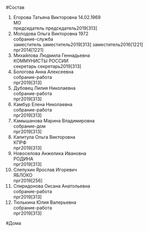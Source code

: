 #Состав  
1. Егорова Татьяна Викторовна 14.02.1969  
    МО  
    председатель председатель2019[313]  
2. Молодова Ольга Викторовна 1972  
    собрание-служба  
    заместитель заместитель2019[313] заместитель2016[1221] прг2014[1221]  
3. Михайлова Людмила Геннадьевна  
    КОММУНИСТЫ РОССИИ  
    секретарь секретарь2019[313]  
4. Бологова Анна Алексеевна  
    собрание-работа  
    прг2019[313]  
5. Дубовец Лилия Николаевна  
    собрание-работа  
    прг2019[313]  
6. Камбур Елена Николаевна  
    собрание-работа  
    прг2019[313]  
7. Камышанова Марина Владимировна  
    собрание-дом  
    прг2019[313]  
8. Капитула Ольга Викторовна  
    КПРФ  
    прг2019[313]  
9. Новоселова Анжелика Ивановна  
    РОДИНА  
    прг2019[313]  
10. Слепухин Ярослав Игоревич  
    ЯБЛОКО  
    прг2019[256]
12. Спиридонова Оксана Анатольевна  
    собрание-работа  
    прг2019[313]  
13. Тюлькина Юлия Валерьевна  
    собрание-работа  
    прг2019[313]  
  
#Дома  
